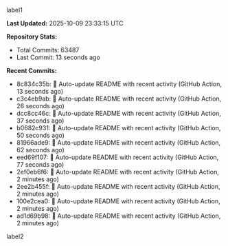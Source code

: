 
label1 
<!-- ACTIVITY_START -->
**Last Updated:** 2025-10-09 23:33:15 UTC

**Repository Stats:**
- Total Commits: 63487
- Last Commit: 13 seconds ago

**Recent Commits:**
- 8c834c35b: 🤖 Auto-update README with recent activity (GitHub Action, 13 seconds ago)
- c3c4eb9ab: 🤖 Auto-update README with recent activity (GitHub Action, 26 seconds ago)
- dcc8cc46c: 🤖 Auto-update README with recent activity (GitHub Action, 37 seconds ago)
- b0682c931: 🤖 Auto-update README with recent activity (GitHub Action, 50 seconds ago)
- 81966ade9: 🤖 Auto-update README with recent activity (GitHub Action, 62 seconds ago)
- eed69f107: 🤖 Auto-update README with recent activity (GitHub Action, 77 seconds ago)
- 2ef0eb6f6: 🤖 Auto-update README with recent activity (GitHub Action, 2 minutes ago)
- 2ee2b455f: 🤖 Auto-update README with recent activity (GitHub Action, 2 minutes ago)
- 100e2cea0: 🤖 Auto-update README with recent activity (GitHub Action, 2 minutes ago)
- ad1d69b98: 🤖 Auto-update README with recent activity (GitHub Action, 2 minutes ago)
<!-- ACTIVITY_END -->

label2
